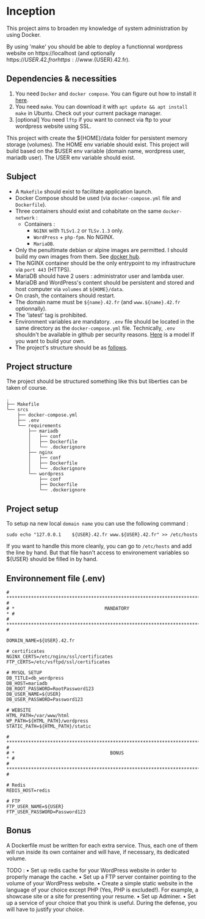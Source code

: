 
# Inception

This project aims to broaden my knowledge of system administration by using Docker.

By using 'make' you should be able to deploy a functionnal wordpress website on https://localhost (and optionally https://${USER}.42.fr or https://www.${USER}.42.fr).

## Dependencies & necessities

1. You need `Docker` and `docker compose`. You can figure out how to install it [here](https://docs.docker.com/engine/install/ubuntu/#install-using-the-repository).
2. You need `make`. You can download it with `apt update && apt install make` in Ubuntu. Check out your current package manager.
3. [optional] You need `lftp` if you want to connect via ftp to your wordpress website using SSL.

This project with create the ${HOME}/data folder for persistent memory storage (volumes). The HOME env variable should exist.
This project will build based on the $USER env variable (domain name, wordpress user, mariadb user). The USER env variable should exist.

## Subject

- A `Makefile` should exist to facilitate application launch.
- Docker Compose should be used (via `docker-compose.yml` file and `Dockerfile`).
- Three containers should exist and cohabitate on the same `docker-network` :
    - Containers :
        - `NGINX` with `TLSv1.2` or `TLSv.1.3` only.
        - `WordPress` + `php-fpm`. No NGINX.
        - `MariaDB`.
- Only the penultimate debian or alpine images are permitted. I should build my own images from them. See [docker hub](https://hub.docker.com/).
- The NGINX container should be the only entrypoint to my infrastructure via `port 443` (HTTPS).
- MariaDB should have 2 users : administrator user and lambda user.
- MariaDB and WordPress's content should be persistent and stored and host computer via `volumes` at `${HOME}/data`.
- On crash, the containers should restart.
- The domain name must be `${name}.42.fr` (and `www.${name}.42.fr` optionnally).
- The 'latest' tag is prohibited.
- Environment variables are mandatory. `.env` file should be located in the same directory as the `docker-compose.yml` file. Technically, `.env` shouldn't be available in github per security reasons. [Here](#environnement-file-env) is a model If you want to build your own.
- The project's structure should be as [follows](#project-structure).

## Project structure

The project should be structured something like this but liberties can be taken of course.

```
.
├── Makefile
└── srcs
    ├── docker-compose.yml
    ├── .env
    └── requirements
        ├── mariadb
        │   ├── conf
        │   ├── Dockerfile
        │   └── .dockerignore
        ├── nginx
        │   ├── conf
        │   ├── Dockerfile
        │   └── .dockerignore
        └── wordpress
            ├── conf
            ├── Dockerfile
            └── .dockerignore
```

## Project setup

To setup na new local `domain name` you can use the following command :
```
sudo echo "127.0.0.1    ${USER}.42.fr www.${USER}.42.fr" >> /etc/hosts
```

If you want to handle this more cleanly, you can go to `/etc/hosts` and add the line by hand. But that file hasn't access to environement variables so ${USER} should be filled in by hand.

## Environnement file (.env)

```
# **************************************************************************** #
# *                                 MANDATORY                                * #
# **************************************************************************** #

DOMAIN_NAME=${USER}.42.fr

# certificates
NGINX_CERTS=/etc/nginx/ssl/certificates
FTP_CERTS=/etc/vsftpd/ssl/certificates

# MYSQL SETUP
DB_TITLE=db_wordpress
DB_HOST=mariadb
DB_ROOT_PASSWORD=RootPassword123
DB_USER_NAME=${USER}
DB_USER_PASSWORD=Password123

# WEBSITE
HTML_PATH=/var/www/html
WP_PATH=${HTML_PATH}/wordpress
STATIC_PATH=${HTML_PATH}/static

# **************************************************************************** #
# *                                   BONUS                                  * #
# **************************************************************************** #

# Redis
REDIS_HOST=redis

# FTP
FTP_USER_NAME=${USER}
FTP_USER_PASSWORD=Password123
```

## Bonus

A Dockerfile must be written for each extra service. Thus, each one of them will run
inside its own container and will have, if necessary, its dedicated volume.

TODO :
• Set up redis cache for your WordPress website in order to properly manage the
cache.
• Set up a FTP server container pointing to the volume of your WordPress website.
• Create a simple static website in the language of your choice except PHP (Yes, PHP
is excluded!). For example, a showcase site or a site for presenting your resume.
• Set up Adminer.
• Set up a service of your choice that you think is useful. During the defense, you
will have to justify your choice.
